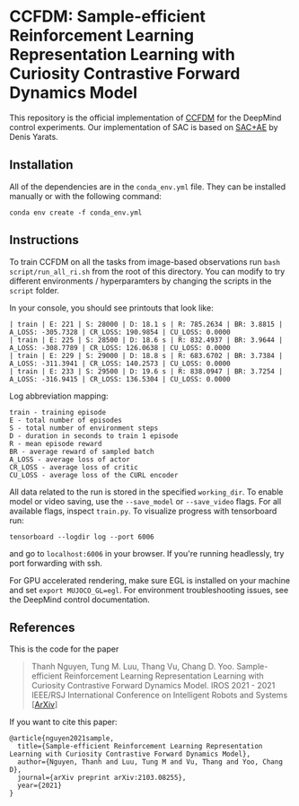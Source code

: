 # CCFDM: Sample-efficient Reinforcement Learning Representation Learning with Curiosity Contrastive Forward Dynamics Model

This repository is the official implementation of [CCFDM]() for the DeepMind control experiments. Our implementation of SAC is based on [SAC+AE](https://github.com/denisyarats/pytorch_sac_ae) by Denis Yarats. 

## Installation 

All of the dependencies are in the `conda_env.yml` file. They can be installed manually or with the following command:

```
conda env create -f conda_env.yml
```

## Instructions
To train CCFDM on all the tasks from image-based observations run `bash script/run_all_ri.sh` from the root of this directory. You can modify to try different environments / hyperparamters by changing the scripts in the `script` folder.

In your console, you should see printouts that look like:

```
| train | E: 221 | S: 28000 | D: 18.1 s | R: 785.2634 | BR: 3.8815 | A_LOSS: -305.7328 | CR_LOSS: 190.9854 | CU_LOSS: 0.0000
| train | E: 225 | S: 28500 | D: 18.6 s | R: 832.4937 | BR: 3.9644 | A_LOSS: -308.7789 | CR_LOSS: 126.0638 | CU_LOSS: 0.0000
| train | E: 229 | S: 29000 | D: 18.8 s | R: 683.6702 | BR: 3.7384 | A_LOSS: -311.3941 | CR_LOSS: 140.2573 | CU_LOSS: 0.0000
| train | E: 233 | S: 29500 | D: 19.6 s | R: 838.0947 | BR: 3.7254 | A_LOSS: -316.9415 | CR_LOSS: 136.5304 | CU_LOSS: 0.0000
```

Log abbreviation mapping:

```
train - training episode
E - total number of episodes 
S - total number of environment steps
D - duration in seconds to train 1 episode
R - mean episode reward
BR - average reward of sampled batch
A_LOSS - average loss of actor
CR_LOSS - average loss of critic
CU_LOSS - average loss of the CURL encoder
```

All data related to the run is stored in the specified `working_dir`. To enable model or video saving, use the `--save_model` or `--save_video` flags. For all available flags, inspect `train.py`. To visualize progress with tensorboard run:

```
tensorboard --logdir log --port 6006
```

and go to `localhost:6006` in your browser. If you're running headlessly, try port forwarding with ssh. 

For GPU accelerated rendering, make sure EGL is installed on your machine and set `export MUJOCO_GL=egl`. For environment troubleshooting issues, see the DeepMind control documentation.

## References

This is the code for the paper 
> Thanh Nguyen, Tung M. Luu, Thang Vu, Chang D. Yoo. Sample-efficient Reinforcement Learning Representation Learning with Curiosity Contrastive Forward Dynamics Model. IROS 2021 - 2021 IEEE/RSJ International Conference on Intelligent Robots and Systems [[ArXiv](https://arxiv.org/abs/2103.08255)]

If you want to cite this paper:
```
@article{nguyen2021sample,
  title={Sample-efficient Reinforcement Learning Representation Learning with Curiosity Contrastive Forward Dynamics Model},
  author={Nguyen, Thanh and Luu, Tung M and Vu, Thang and Yoo, Chang D},
  journal={arXiv preprint arXiv:2103.08255},
  year={2021}
}
```



